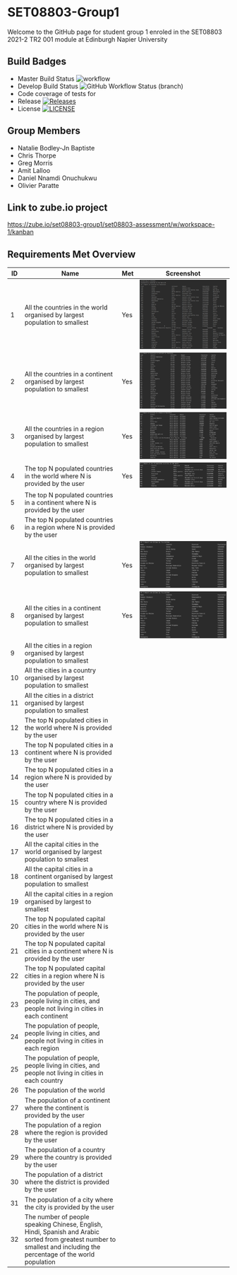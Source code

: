 # SET08803-Group1
Welcome to the GitHub page for student group 1 enroled in the SET08803 2021-2 TR2 001 module at Edinburgh Napier University

## Build Badges 
* Master Build Status ![workflow](https://github.com/oparatte/SET08803-Group1/actions/workflows/main.yml/badge.svg?)
* Develop Build Status ![GitHub Workflow Status (branch)](https://img.shields.io/github/workflow/status/oparatte/SET08803-Group1/master%20build/develop?label=develop%20branch%20)
* Code coverage of tests for
* Release [![Releases](https://img.shields.io/github/release/oparatte/SET08803-Group1/all.svg?style=flat-square)](https://github.com/oparatte/SET08803-Group1/releases)
* License [![LICENSE](https://img.shields.io/github/license/oparatte/SET08803-Group1.svg?style=flat-square)](https://github.com/oparatte/SET08803-Group1/blob/master/LICENSE)

## Group Members
* Natalie Bodley-Jn Baptiste
* Chris Thorpe
* Greg Morris
* Amit Lalloo
* Daniel Nnamdi Onuchukwu
* Olivier Paratte

## Link to zube.io project
https://zube.io/set08803-group1/set08803-assessment/w/workspace-1/kanban

## Requirements Met Overview
| ID    | Name | Met | Screenshot                              |
|-------|------|--|-----------------------------------------|
| 1 | All the countries in the world organised by largest population to smallest | Yes | ![image](Screenshots/Requirement-1.png) |
| 2 | All the countries in a continent organised by largest population to smallest | Yes | ![image](Screenshots/Requirement-2.png) |
| 3 | All the countries in a region organised by largest population to smallest | Yes | ![image](Screenshots/Requirement-3.png) |
| 4 | The top N populated countries in the world where N is provided by the user | Yes | ![image](Screenshots/Requirement-4.png) |
| 5 | The top N populated countries in a continent where N is provided by the user |  |                                         |
| 6 | The top N populated countries in a region where N is provided by the user |  |                                         |
| 7 | All the cities in the world organised by largest population to smallest | Yes | ![image](Screenshots/Requirement-7.png) |
| 8 | All the cities in a continent organised by largest population to smallest | Yes | ![image](Screenshots/Requirement-7.png) |
| 9 | All the cities in a region organised by largest population to smallest |  |                                         |
| 10 | All the cities in a country organised by largest population to smallest |  |                                         |
| 11 | All the cities in a district organised by largest population to smallest |  |                                         |
| 12 | The top N populated cities in the world where N is provided by the user |  |                                         |
| 13 | The top N populated cities in a continent where N is provided by the user |  |                                         |
| 14 | The top N populated cities in a region where N is provided by the user |  |                                         |
| 15 | The top N populated cities in a country where N is provided by the user |  |                                         |
| 16 | The top N populated cities in a district where N is provided by the user |  |                                         |
| 17 | All the capital cities in the world organised by largest population to smallest |  |                                         |
| 18 | All the capital cities in a continent organised by largest population to smallest |  |                                         |
| 19 | All the capital cities in a region organised by largest to smallest |  |                                         |
| 20 | The top N populated capital cities in the world where N is provided by the user |  |                                         |
| 21 | The top N populated capital cities in a continent where N is provided by the user |  |                                         |
| 22 | The top N populated capital cities in a region where N is provided by the user |  |                                         |
| 23 | The population of people, people living in cities, and people not living in cities in each continent |  |                                         |
| 24 | The population of people, people living in cities, and people not living in cities in each region |  |                                         |
| 25 | The population of people, people living in cities, and people not living in cities in each country |  |                                         |
| 26 | The population of the world |  |                                         |
| 27 | The population of a continent where the continent is provided by the user |  |                                         |
| 28 | The population of a region where the region is provided by the user |  |                                         |
| 29 | The population of a country where the country is provided by the user |  |                                         |
| 30 | The population of a district where the district is provided by the user |  |                                         |
| 31 | The population of a city where the city is provided by the user |  |                                         |
| 32 | The number of people speaking Chinese, English, Hindi, Spanish and Arabic sorted from greatest number to smallest and including the percentage of the world population |  |                                         |
